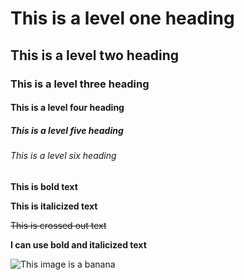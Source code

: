 # This is a level one heading
## This is a level two heading
### This is a level three heading
#### This is a level four heading
##### This is a level five heading
###### This is a level six heading

**This is bold text**

__This is italicized text__

~~This is crossed out text~~

**I can use bold and __italicized__ text**

![This image is a banana](https://www.google.com/imgres?imgurl=https%3A%2F%2Fupload.wikimedia.org%2Fwikipedia%2Fcommons%2Fthumb%2F8%2F8a%2FBanana-Single.jpg%2F800px-Banana-Single.jpg&tbnid=rI-BKbV_jy8W9M&vet=12ahUKEwjczsL625OBAxVaJGIAHeG1BiQQMygEegQIARBz..i&imgrefurl=https%3A%2F%2Fen.wikipedia.org%2Fwiki%2FBanana_equivalent_dose&docid=OxNQT_ny0cBCbM&w=800&h=705&q=banana&safe=active&ved=2ahUKEwjczsL625OBAxVaJGIAHeG1BiQQMygEegQIARBz)
